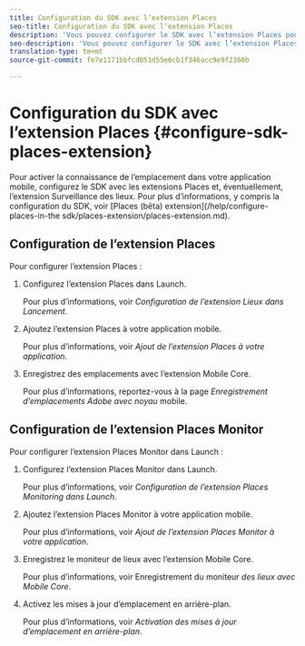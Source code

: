 ```yaml
---
title: Configuration du SDK avec l’extension Places
seo-title: Configuration du SDK avec l’extension Places
description: 'Vous pouvez configurer le SDK avec l’extension Places pour activer la prise en compte de l’emplacement dans votre application mobile. '
seo-description: 'Vous pouvez configurer le SDK avec l’extension Places pour activer la prise en compte de l’emplacement dans votre application mobile. '
translation-type: tm+mt
source-git-commit: fe7e1171bbfcd051d55e6cb1f346acc9e9f2360b

---
```



# Configuration du SDK avec l’extension Places {#configure-sdk-places-extension}

Pour activer la connaissance de l’emplacement dans votre application mobile, configurez le SDK avec les extensions Places et, éventuellement, l’extension Surveillance des lieux. Pour plus d’informations, y compris la configuration du SDK, voir [Places (bêta) extension](/help/configure-places-in-the sdk/places-extension/places-extension.md).

## Configuration de l’extension Places

Pour configurer l’extension Places :

1. Configurez l’extension Places dans Launch.

   Pour plus d’informations, voir *Configuration de l’extension Lieux dans Lancement*.

1. Ajoutez l’extension Places à votre application mobile.

   Pour plus d’informations, voir *Ajout de l’extension Places à votre application*.

1. Enregistrez des emplacements avec l’extension Mobile Core.

   Pour plus d’informations, reportez-vous à la page *Enregistrement d’emplacements Adobe avec noyau* mobile.

## Configuration de l’extension Places Monitor

Pour configurer l’extension Places Monitor dans Launch :

1. Configurez l’extension Places Monitor dans Launch.

   Pour plus d’informations, voir *Configuration de l’extension Places Monitoring dans Launch*.

2. Ajoutez l’extension Places Monitor à votre application mobile.

   Pour plus d’informations, voir *Ajout de l’extension Places Monitor à votre application*.

3. Enregistrez le moniteur de lieux avec l’extension Mobile Core.

   Pour plus d’informations, voir Enregistrement du moniteur *des lieux avec Mobile Core*.

4. Activez les mises à jour d’emplacement en arrière-plan.

   Pour plus d’informations, voir *Activation des mises à jour d’emplacement en arrière-plan*.
